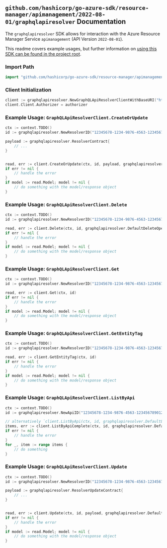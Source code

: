 
## `github.com/hashicorp/go-azure-sdk/resource-manager/apimanagement/2022-08-01/graphqlapiresolver` Documentation

The `graphqlapiresolver` SDK allows for interaction with the Azure Resource Manager Service `apimanagement` (API Version `2022-08-01`).

This readme covers example usages, but further information on [using this SDK can be found in the project root](https://github.com/hashicorp/go-azure-sdk/tree/main/docs).

### Import Path

```go
import "github.com/hashicorp/go-azure-sdk/resource-manager/apimanagement/2022-08-01/graphqlapiresolver"
```


### Client Initialization

```go
client := graphqlapiresolver.NewGraphQLApiResolverClientWithBaseURI("https://management.azure.com")
client.Client.Authorizer = authorizer
```


### Example Usage: `GraphQLApiResolverClient.CreateOrUpdate`

```go
ctx := context.TODO()
id := graphqlapiresolver.NewResolverID("12345678-1234-9876-4563-123456789012", "example-resource-group", "serviceValue", "apiIdValue", "resolverIdValue")

payload := graphqlapiresolver.ResolverContract{
	// ...
}


read, err := client.CreateOrUpdate(ctx, id, payload, graphqlapiresolver.DefaultCreateOrUpdateOperationOptions())
if err != nil {
	// handle the error
}
if model := read.Model; model != nil {
	// do something with the model/response object
}
```


### Example Usage: `GraphQLApiResolverClient.Delete`

```go
ctx := context.TODO()
id := graphqlapiresolver.NewResolverID("12345678-1234-9876-4563-123456789012", "example-resource-group", "serviceValue", "apiIdValue", "resolverIdValue")

read, err := client.Delete(ctx, id, graphqlapiresolver.DefaultDeleteOperationOptions())
if err != nil {
	// handle the error
}
if model := read.Model; model != nil {
	// do something with the model/response object
}
```


### Example Usage: `GraphQLApiResolverClient.Get`

```go
ctx := context.TODO()
id := graphqlapiresolver.NewResolverID("12345678-1234-9876-4563-123456789012", "example-resource-group", "serviceValue", "apiIdValue", "resolverIdValue")

read, err := client.Get(ctx, id)
if err != nil {
	// handle the error
}
if model := read.Model; model != nil {
	// do something with the model/response object
}
```


### Example Usage: `GraphQLApiResolverClient.GetEntityTag`

```go
ctx := context.TODO()
id := graphqlapiresolver.NewResolverID("12345678-1234-9876-4563-123456789012", "example-resource-group", "serviceValue", "apiIdValue", "resolverIdValue")

read, err := client.GetEntityTag(ctx, id)
if err != nil {
	// handle the error
}
if model := read.Model; model != nil {
	// do something with the model/response object
}
```


### Example Usage: `GraphQLApiResolverClient.ListByApi`

```go
ctx := context.TODO()
id := graphqlapiresolver.NewApiID("12345678-1234-9876-4563-123456789012", "example-resource-group", "serviceValue", "apiIdValue")

// alternatively `client.ListByApi(ctx, id, graphqlapiresolver.DefaultListByApiOperationOptions())` can be used to do batched pagination
items, err := client.ListByApiComplete(ctx, id, graphqlapiresolver.DefaultListByApiOperationOptions())
if err != nil {
	// handle the error
}
for _, item := range items {
	// do something
}
```


### Example Usage: `GraphQLApiResolverClient.Update`

```go
ctx := context.TODO()
id := graphqlapiresolver.NewResolverID("12345678-1234-9876-4563-123456789012", "example-resource-group", "serviceValue", "apiIdValue", "resolverIdValue")

payload := graphqlapiresolver.ResolverUpdateContract{
	// ...
}


read, err := client.Update(ctx, id, payload, graphqlapiresolver.DefaultUpdateOperationOptions())
if err != nil {
	// handle the error
}
if model := read.Model; model != nil {
	// do something with the model/response object
}
```
